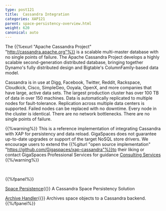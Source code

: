 ```yaml
---
type: post121
title:  Cassandra Integration
categories: XAP121
parent: space-persistency-overview.html
weight: 620
canonical: auto
---
```





The {{%exurl "Apache Cassandra Project" "http://cassandra.apache.org"%}} is a scalable multi-master database with no single points of failure. The Apache Cassandra Project develops a highly scalable second-generation distributed database, bringing together Dynamo's fully distributed design and Bigtable's ColumnFamily-based data model.



Cassandra is in use at Digg, Facebook, Twitter, Reddit, Rackspace, Cloudkick, Cisco, SimpleGeo, Ooyala, OpenX, and more companies that have large, active data sets. The largest production cluster has over 100 TB of data in over 150 machines. Data is automatically replicated to multiple nodes for fault-tolerance. Replication across multiple data centers is supported. Failed nodes can be replaced with no downtime. Every node in the cluster is identical. There are no network bottlenecks. There are no single points of failure.

{{%warning%}}
This is a reference implementation of integrating Cassandra with XAP for persistency and data reload. 
GigaSpaces does not guarantee up-to-date upgrades or support of the target NoSQL store drivers. 
We encourage users to extend the {{%giturl "open source implementation" "https://github.com/Gigaspaces/xap-cassandra"%}}to their liking or contact GigaSpaces Professional Services for guidance [Consulting Services](mailto:ps@gigaspaces.com)
{{%/warning%}}


<br>

{{%fpanel%}}



[Space Persistence](./cassandra-space-persistency.html){{<wbr>}}
A Cassandra Space Persistency Solution

[Archive Handler](./cassandra-archive-operation-handler.html){{<wbr>}}
Archives space objects to a Cassandra backend.
{{%/fpanel%}}



